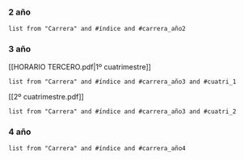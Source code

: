 ### 2 año
``` dataview
list from "Carrera" and #índice and #carrera_año2 
```
### 3 año
[[HORARIO TERCERO.pdf|1º cuatrimestre]]
``` dataview
list from "Carrera" and #índice and #carrera_año3 and #cuatri_1 
```

[[2º cuatrimestre.pdf]]
``` dataview
list from "Carrera" and #índice and #carrera_año3 and #cuatri_2 
```
### 4 año
``` dataview
list from "Carrera" and #índice and #carrera_año4 
```
